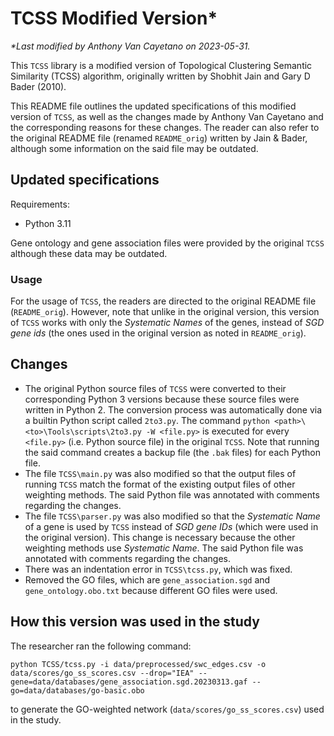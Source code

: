 # TCSS Modified Version\*

_\*Last modified by Anthony Van Cayetano on 2023-05-31._

This `TCSS` library is a modified version of Topological Clustering Semantic Similarity (TCSS) algorithm, originally written by Shobhit Jain and Gary D Bader (2010).

This README file outlines the updated specifications of this modified version of `TCSS`, as well as the changes made by Anthony Van Cayetano and the corresponding reasons for these changes. The reader can also refer to the original README file (renamed `README_orig`) written by Jain & Bader, although some information on the said file may be outdated.

## Updated specifications

Requirements:

- Python 3.11

Gene ontology and gene association files were provided by the original `TCSS` although these data may be outdated.

### Usage

For the usage of `TCSS`, the readers are directed to the original README file (`README_orig`). However, note that unlike in the original version, this version of `TCSS` works with only the _Systematic Names_ of the genes, instead of _SGD gene ids_ (the ones used in the original version as noted in `README_orig`).

## Changes

- The original Python source files of `TCSS` were converted to their corresponding Python 3 versions because these source files were written in Python 2. The conversion process was automatically done via a builtin Python script called `2to3.py`. The command `python <path>\<to>\Tools\scripts\2to3.py -W <file.py>` is executed for every `<file.py>` (i.e. Python source file) in the original `TCSS`. Note that running the said command creates a backup file (the `.bak` files) for each Python file.
- The file `TCSS\main.py` was also modified so that the output files of running `TCSS` match the format of the existing output files of other weighting methods. The said Python file was annotated with comments regarding the changes.
- The file `TCSS\parser.py` was also modified so that the _Systematic Name_ of a gene is used by `TCSS` instead of _SGD gene IDs_ (which were used in the original version). This change is necessary because the other weighting methods use _Systematic Name_. The said Python file was annotated with comments regarding the changes.
- There was an indentation error in `TCSS\tcss.py`, which was fixed.
- Removed the GO files, which are `gene_association.sgd` and `gene_ontology.obo.txt` because different GO files were used.

## How this version was used in the study

The researcher ran the following command:

`python TCSS/tcss.py -i data/preprocessed/swc_edges.csv -o data/scores/go_ss_scores.csv --drop="IEA" --gene=data/databases/gene_association.sgd.20230313.gaf --go=data/databases/go-basic.obo`

to generate the GO-weighted network (`data/scores/go_ss_scores.csv`) used in the study.
